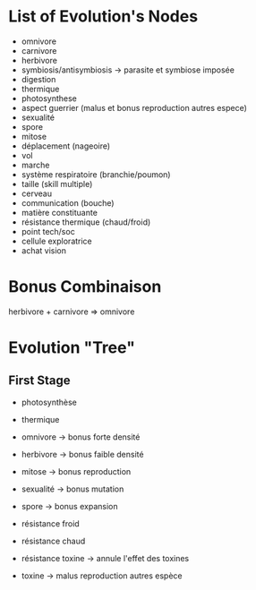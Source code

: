 # List of Evolution's Nodes
- omnivore
- carnivore
- herbivore
- symbiosis/antisymbiosis -> parasite et symbiose imposée
- digestion
- thermique
- photosynthese
- aspect guerrier (malus et bonus reproduction autres espece)
- sexualité
- spore
- mitose
- déplacement (nageoire)
- vol
- marche
- système respiratoire (branchie/poumon)
- taille (skill multiple)
- cerveau
- communication (bouche)
- matière constituante
- résistance thermique (chaud/froid)
- point tech/soc
- cellule exploratrice
- achat vision


# Bonus Combinaison

herbivore + carnivore => omnivore





# Evolution "Tree"

First Stage
-----------

- photosynthèse
- thermique
- omnivore -> bonus forte densité
- herbivore -> bonus faible densité


- mitose -> bonus reproduction
- sexualité -> bonus mutation
- spore -> bonus expansion


- résistance froid
- résistance chaud
- résistance toxine -> annule l'effet des toxines
- toxine -> malus reproduction autres espèce
